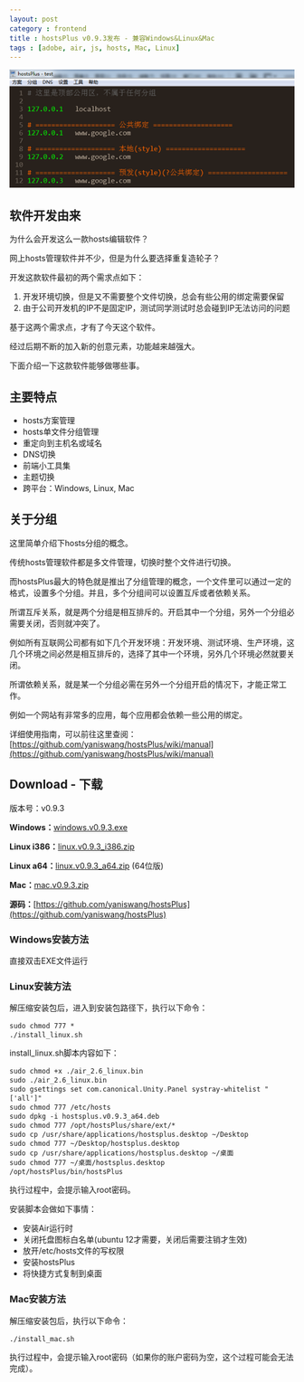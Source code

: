 ```yaml
---
layout: post
category : frontend
title : hostsPlus v0.9.3发布 - 兼容Windows&Linux&Mac
tags : [adobe, air, js, hosts, Mac, Linux]
---
```


![hostsPlus](/images/hostsplus.png)

## 软件开发由来

为什么会开发这么一款hosts编辑软件？

网上hosts管理软件并不少，但是为什么要选择重复造轮子？

开发这款软件最初的两个需求点如下：

1. 开发环境切换，但是又不需要整个文件切换，总会有些公用的绑定需要保留
2. 由于公司开发机的IP不是固定IP，测试同学测试时总会碰到IP无法访问的问题

基于这两个需求点，才有了今天这个软件。

经过后期不断的加入新的创意元素，功能越来越强大。

下面介绍一下这款软件能够做哪些事。


## 主要特点

* hosts方案管理
* hosts单文件分组管理
* 重定向到主机名或域名
* DNS切换
* 前端小工具集
* 主题切换
* 跨平台：Windows, Linux, Mac

## 关于分组

这里简单介绍下hosts分组的概念。

传统hosts管理软件都是多文件管理，切换时整个文件进行切换。

而hostsPlus最大的特色就是推出了分组管理的概念，一个文件里可以通过一定的格式，设置多个分组。并且，多个分组间可以设置互斥或者依赖关系。

所谓互斥关系，就是两个分组是相互排斥的。开启其中一个分组，另外一个分组必需要关闭，否则就冲突了。

例如所有互联网公司都有如下几个开发环境：开发环境、测试环境、生产环境，这几个环境之间必然是相互排斥的，选择了其中一个环境，另外几个环境必然就要关闭。

所谓依赖关系，就是某一个分组必需在另外一个分组开启的情况下，才能正常工作。

例如一个网站有非常多的应用，每个应用都会依赖一些公用的绑定。

详细使用指南，可以前往这里查阅：[https://github.com/yaniswang/hostsPlus/wiki/manual](https://github.com/yaniswang/hostsPlus/wiki/manual)


## Download - 下载

版本号：v0.9.3

**Windows：**[windows.v0.9.3.exe](http://hostsplus.googlecode.com/files/windows.v0.9.3.exe)

**Linux i386：**[linux.v0.9.3_i386.zip](http://hostsplus.googlecode.com/files/linux.v0.9.3_i386.zip)

**Linux a64：**[linux.v0.9.3_a64.zip](http://hostsplus.googlecode.com/files/linux.v0.9.3_a64.zip) (64位版)

**Mac：**[mac.v0.9.3.zip](http://hostsplus.googlecode.com/files/mac.v0.9.3.zip)

**源码：**[https://github.com/yaniswang/hostsPlus](https://github.com/yaniswang/hostsPlus)

### Windows安装方法

直接双击EXE文件运行
	
### Linux安装方法

解压缩安装包后，进入到安装包路径下，执行以下命令：

	sudo chmod 777 *
	./install_linux.sh

install_linux.sh脚本内容如下：

	sudo chmod +x ./air_2.6_linux.bin
	sudo ./air_2.6_linux.bin
	sudo gsettings set com.canonical.Unity.Panel systray-whitelist "['all']"
	sudo chmod 777 /etc/hosts
	sudo dpkg -i hostsplus.v0.9.3_a64.deb
	sudo chmod 777 /opt/hostsPlus/share/ext/*
	sudo cp /usr/share/applications/hostsplus.desktop ~/Desktop
	sudo chmod 777 ~/Desktop/hostsplus.desktop
	sudo cp /usr/share/applications/hostsplus.desktop ~/桌面
	sudo chmod 777 ~/桌面/hostsplus.desktop
	/opt/hostsPlus/bin/hostsPlus
	
执行过程中，会提示输入root密码。

安装脚本会做如下事情：

* 安装Air运行时
* 关闭托盘图标白名单(ubuntu 12才需要，关闭后需要注销才生效)
* 放开/etc/hosts文件的写权限
* 安装hostsPlus
* 将快捷方式复制到桌面

### Mac安装方法

解压缩安装包后，执行以下命令：

	./install_mac.sh
	
执行过程中，会提示输入root密码（如果你的账户密码为空，这个过程可能会无法完成）。